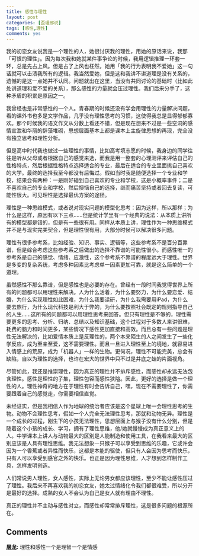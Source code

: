 ```yaml
---
title: 感性与理性
layout: post
categories: [歪理邪说]
tags: [感性,理性]
comments: yes
---
```


我的初恋女友说我是一个理性的人，她很讨厌我的理性，用她的原话来说，我那「可恨的理性」。因为每次我和她就某件事争论的时候，我用逻辑推理一环套一环，总是先占上风。但是占了上风也枉然，她用「我的行为表明我不爱她」这一句话就可以击溃我所有的逻辑。我当然爱她，但是这和我讲不讲道理是没有关系的，遗憾的是这一点她并不认同。问题就出在这里，当没有共同讨论的基础时（比如此处讲道理和爱不爱的关系），那么感性的力量就会压过理性。我们后来分手了，这种矛盾的积累是原因之一。 

我曾经也是非常感性的一个人。青春期的时候还没有学会用理性的力量解决问题，看的课外书也多是文学作品，几乎没有理性思考的习惯，这使得我总是显得郁郁寡欢。那个时候我的语文作文从分数上看还不错，但是现在想来不过是一些空洞的感情宣泄和华丽的辞藻堆砌，思想层面基本上都是课本上主旋律思想的再现，完全没有独立思考和理性分析。 

但是高中时代我也做过一些理性的事情，比如高考填志愿的时候，我身边的同学往往是听从父母或者根据自己的感觉来选，而我是用一整套的心理测评来评估自己的性格特点，然后根据性格特点选择适合的专业，最后在适合的专业里面挑自己喜欢的大学。最终的选择我至今都没有后悔过。假如当时我是随便选择一个专业和学校，结果会有两种：一是刚好碰到自己喜欢的专业和学校，这是小概率事件；二是不喜欢自己的专业和学校，然后懊恼自己的选择，继而痛苦坚持或者回去复读，可能性很大。可见理性是选择最优方案的途径。 

理性是一种思维模式，或者说对现实问题的模型化思考：因为这样，所以那样；为什么是这样，原因有以下三点……但是统计学里有一个经典的说法：从本质上讲所有的模型都是错的，但是有一些很有用。同样从本质上讲，理性作为一种思维模式并不是与现实完美契合，但是理性很有用，大部分时候可以解决很多问题。 

理性有很多参考系，比如经验、知识、事实、逻辑等，这些参考系不是百分百靠谱，但是综合考虑这些参考系之后做出的选择不靠谱的可能性很小。而感性唯一的参考系是自己的感觉、情绪、应激性，这个参考系不靠谱的程度远大于理性。世界是多变的复杂系统，考虑多种因素比考虑单一因素更加可靠，就是这么简单的一个道理。 

虽然感性不那么靠谱，但是感性也是必要的存在。曾经有一段时间我觉得世界上所有的问题都可以用理性来解决。人为什么活着，为什么要努力，为什么要恋爱、结婚，为什么实现理性如此困难，为什么我要读研，为什么我需要用iPad，为什么要去旅行，为什么现代科技是利大于弊的，为什么要按照社会既定的规则指导自己的人生……这所有的问题都可以用理性思考来回答。但只有理性是不够的，理性需要更多的思考、分析、归纳、总结以及知识基础，这个过程对于多数人来讲很难，耗费的脑力和时间更多，某些情况下感性更加直接和高效。而且总有一些问题是理性无法解决的，比如爱情本质上是反理性的，两个本来陌生的人之间发生了一些化学反应，成为至亲至爱，这不需要理性。而且一旦进入理性至上的境地，就容易进入情感上的荒原，成为「机器人」一样的生物。更何况，理性不可能完美，总会有缺陷，自以为理性的选择，也许在宏大的世界中只不过是井底之蛙的片面视角。 

尽管如此，我还是推崇理性，因为真正的理性并不排斥感性，而感性却永远无法包含理性。感性是理性的子集，理性包容而感性狭隘。因此，更好的选择是做一个理性的人。理性神奇的地方在于理性有时会告诉自己，嘿，现在不需要理性了，你需要跟着自己的感觉走，你需要相信直觉。 

未经证实，但是我相信人作为地球的统治者应该是这个星球上唯一会理性思考的生物。动物不会理性思考，假如一个人完全无法理性思考，那就和动物无异。理性是一个成长的过程，刚生下的小孩无法理性，思想层面上与猴子没有什么分别，但是随着这个小孩的成长、学习，拥有了理性思维，他/她就慢慢成为真正意义上的人。中学课本上讲人与动物最大的区别是人能制造和使用工具，在我看来最大的区别应该是人具有理性思维。我无法想象一只猴子可以享受到思维的乐趣，它或许会因为一个香蕉或者异性而快乐，这都是本能的驱使，但只有人会因为思考而快乐，只有人可以享受到感官之外的快乐。也正是因为理性思维，人才想到怎样制作工具，怎样发明创造。 

人们常说男人理性，女人感性，实际上无论男女都应该理性，至少不能让感性压过了理性。我后来不再喜欢我的初恋女友，她太过情绪化令我们都很难受，所以分开是最好的选择。成熟的女人不会认为自己是女人就有理由不理性。 

真正的理性并不主动与感性对立，而感性却常常排斥理性，这是很多问题的根源所在。

## Comments

**[屠龙](#5862 "2014-07-11 15:24:35"):** 理性和感性一个是理智一个是情感

